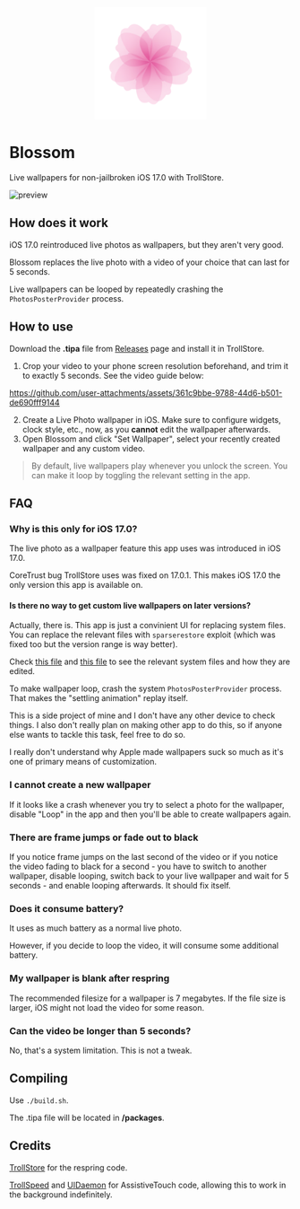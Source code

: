 <p align="center">
  <img src="supports/icon.png" width="200" alt="Blossom">
</p>

# Blossom

Live wallpapers for non-jailbroken iOS 17.0 with TrollStore.

![preview](https://github.com/user-attachments/assets/e60ce8d4-9da1-47a9-8b53-542db70efa56)

## How does it work

iOS 17.0 reintroduced live photos as wallpapers, but they aren't very good.

Blossom replaces the live photo with a video of your choice that can last for 5 seconds.

Live wallpapers can be looped by repeatedly crashing the `PhotosPosterProvider` process.

## How to use

Download the **.tipa** file from [Releases](https://github.com/inyourwalls/Blossom/releases) page and install it in TrollStore.

1. Crop your video to your phone screen resolution beforehand, and trim it to exactly 5 seconds. See the video guide below:

https://github.com/user-attachments/assets/361c9bbe-9788-44d6-b501-de690fff9144

2. Create a Live Photo wallpaper in iOS. Make sure to configure widgets, clock style, etc., now, as you **cannot** edit the wallpaper afterwards.
3. Open Blossom and click "Set Wallpaper", select your recently created wallpaper and any custom video.

> By default, live wallpapers play whenever you unlock the screen. You can make it loop by toggling the relevant setting in the app.

## FAQ

### Why is this only for iOS 17.0?

The live photo as a wallpaper feature this app uses was introduced in iOS 17.0.

CoreTrust bug TrollStore uses was fixed on 17.0.1. This makes iOS 17.0 the only version this app is available on.

#### Is there no way to get custom live wallpapers on later versions?

Actually, there is. This app is just a convinient UI for replacing system files. You can replace the relevant files with `sparserestore` exploit (which was fixed too but the version range is way better).

Check [this file](https://github.com/inyourwalls/Blossom/blob/main/sources/UI/LiveWallpaperEditorView.swift) and [this file](https://github.com/inyourwalls/Blossom/blob/main/sources/Wallpaper/Wallpaper.m) to see the relevant system files and how they are edited.

To make wallpaper loop, crash the system `PhotosPosterProvider` process. That makes the "settling animation" replay itself.

This is a side project of mine and I don't have any other device to check things. I also don't really plan on making other app to do this, so if anyone else wants to tackle this task, feel free to do so.

I really don't understand why Apple made wallpapers suck so much as it's one of primary means of customization.

### I cannot create a new wallpaper

If it looks like a crash whenever you try to select a photo for the wallpaper, disable "Loop" in the app and then you'll be able to create wallpapers again.

### There are frame jumps or fade out to black

If you notice frame jumps on the last second of the video or if you notice the video fading to black for a second - you have to switch to another wallpaper, disable looping, switch back to your live wallpaper and wait for 5 seconds - and enable looping afterwards. It should fix itself.

### Does it consume battery?

It uses as much battery as a normal live photo.

However, if you decide to loop the video, it will consume some additional battery.

### My wallpaper is blank after respring

The recommended filesize for a wallpaper is 7 megabytes. If the file size is larger, iOS might not load the video for some reason.

### Can the video be longer than 5 seconds?

No, that's a system limitation. This is not a tweak.

## Compiling

Use `./build.sh`.

The .tipa file will be located in **/packages**.

## Credits

[TrollStore](https://github.com/opa334/TrollStore) for the respring code.

[TrollSpeed](https://github.com/Lessica/TrollSpeed) and [UIDaemon](https://github.com/limneos/UIDaemon) for AssistiveTouch code, allowing this to work in the background indefinitely.
